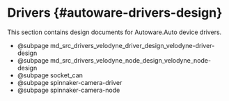 Drivers {#autoware-drivers-design}
======

This section contains design documents for Autoware.Auto device drivers.

- @subpage md_src_drivers_velodyne_driver_design_velodyne-driver-design
- @subpage md_src_drivers_velodyne_node_design_velodyne_node-design
- @subpage socket_can
- @subpage spinnaker-camera-driver
- @subpage spinnaker-camera-node
